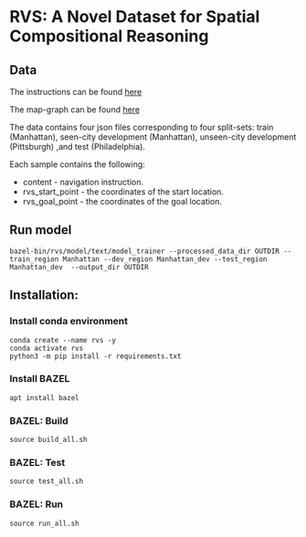 # RVS: A Novel Dataset for Spatial Compositional Reasoning 

## Data

The instructions can be found [here](https://github.com/tzuf/RVS/tree/main/dataset)

The map-graph can be found [here](https://drive.google.com/drive/folders/1bvxNeIlN1SKeup6aJgIUzWrQ8v-cL9Yq?usp=sharing)


The data contains four json files corresponding to four split-sets: train (Manhattan), seen-city development (Manhattan), unseen-city development (Pittsburgh) ,and test (Philadelphia).

Each sample contains the following:

* content - navigation instruction.
* rvs_start_point -  the coordinates of the start location.
* rvs_goal_point - the coordinates of the goal location.


## Run model
```
bazel-bin/rvs/model/text/model_trainer --processed_data_dir OUTDIR --train_region Manhattan --dev_region Manhattan_dev --test_region Manhattan_dev  --output_dir OUTDIR
```

## Installation:
### Install conda environment
```
conda create --name rvs -y
conda activate rvs
python3 -m pip install -r requirements.txt

```

### Install BAZEL
```
apt install bazel
```

### BAZEL: Build
```
source build_all.sh
```

### BAZEL: Test
```
source test_all.sh
```

### BAZEL: Run
```
source run_all.sh
```




